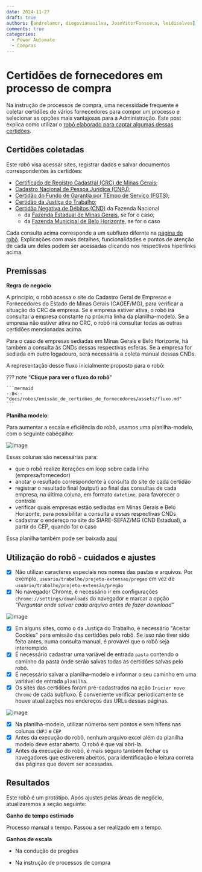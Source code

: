 ```yaml
---
date: 2024-11-27
draft: true
authors: [andrelamor, diegovianasilva, JoaoVitorFonsseca, leidisalves]
comments: true
categories:
  - Power Automate
  - Compras
---
```


# Certidões de fornecedores em processo de compra

Na instrução de processos de compra, uma necessidade frequente é coletar certidões de vários fornecedores para compor um processo e selecionar as opções mais vantajosas para a Administração. Este post explica como utilizar o [robô elaborado para captar algumas dessas certidões]().  

<!-- more -->


## Certidões coletadas

Este robô visa acessar sites, registrar dados e salvar documentos correspondentes às certidões:

- [Certificado de Registro Cadastral (CRC) de Minas Gerais]();
- [Cadastro Nacional de Pessoa Jurídica (CNPJ)]();
- [Certidão do Fundo de Garantia por TEmpo de Serviço (FGTS)]();
- [Certidão da Justiça do Trabalho]();
- [Certidão Negativa de Débitos (CND)]() da Fazenda Nacional
  - da [Fazenda Estadual de Minas Gerais](), se for o caso;
  - da [Fazenda Municipal de Belo Horizonte](), se for o caso

Cada consulta acima corresponde a um subfluxo difernte na [página do robô](). Explicações com mais detalhes, funcionalidades e pontos de atenção de cada um deles podem ser acessadas clicando nos respectivos hiperlinks acima. 

## Premissas

**Regra de negócio**

A princípio, o robô acessa o site do Cadastro Geral de Empresas e Fornecedores do Estado de Minas Gerais (CAGEF/MG), para verificar a situação do CRC da empresa. Se e empresa estiver ativa, o robô irá consultar a empresa constante na próxima linha da planilha-modelo. Se a empresa não estiver ativa no CRC, o robô irá consultar todas as outras certidões mencionadas acima.

Para o caso de empresas sediadas em Minas Gerais e Belo Horizonte, há também a consulta às CNDs dessas respectivas esferas. Se a empresa for sediada em outro logadouro, será necessária a coleta manual dessas CNDs.  

A representação desse fluxo inicialmente proposto para o robô:

??? note "**Clique para ver o fluxo do robô**"

    ```mermaid
    --8<-- "docs/robos/emissão_de_certidões_de_fornecedores/assets/fluxo.md"
    ```

**Planilha modelo:**

Para aumentar a escala e eficiência do robô, usamos uma planilha-modelo, com o seguinte cabeçalho:

![image](https://github.com/user-attachments/assets/cb2d746b-be01-47f9-9818-248d642b1af9)

Essas colunas são necessárias para:

- que o robô realize iterações em loop sobre cada linha (empresa/fornecedor)
- anotar o resultado correspondente à consulta do site de cada certidão
- registrar o resultado final (output) ao final das consultas de cada empresa, na última coluna, em formato `datetime`, para favorecer o controle 
- verificar quais empresas estão sediadas em Minas Gerais e Belo Horizonte, para possibilitar a consulta a essas respectivas CNDs
- cadastrar o endereço no site do SIARE-SEFAZ/MG (CND Estadual), a partir do CEP, quando for o caso

Essa planilha também pode ser baixada [aqui]()  

## Utilização do robô - cuidados e ajustes

- [x] Não utilizar caracteres especiais nos nomes das pastas e arquivos. Por exemplo, `usuario/trabalho/projeto-extensao/pregao` em vez de `usuário/trabalho/projeto-extensão/pregão`
- [x] No navegador Chrome, é necessário ir em configurações `chrome://settings/downloads` do navegador e marcar a opção _"Perguntar onde salvar cada arquivo antes de fazer download"_

![image](https://github.com/user-attachments/assets/57a359a5-12b6-4ac2-b666-28761ac5cd6a)

- [x] Em alguns sites, como o da Justiça do Trabalho, é necessário "Aceitar Cookies" para emissão das certidões pelo robô. Se isso não tiver sido feito antes, numa consulta manual, é provável que o robô seja interrompido.
- [x] É necessário cadastrar uma variável de entrada `pasta` contendo o caminho da pasta onde serão salvas todas as certidões salvas pelo robô.
- [x] É necessário salvar a planilha-modelo e informar o seu caminho em uma variável de entrada `planilha`.
- [x] Os sites das certidões foram pré-cadastrados na ação  `Iniciar novo Chrome` de cada subfluxo. É conveniente verificar periodicamente se houve atualizações nos endereços das URLs dessas páginas.
      
![image](https://github.com/user-attachments/assets/f6c860b2-4d7e-4e9b-b25c-cc682ded4ea8)

- [x] Na planilha-modelo, utilizar números sem pontos e sem hífens nas colunas `CNPJ` e `CEP`
- [x] Antes da execução do robô, nenhum arquivo excel além da planilha modelo deve estar aberto. O robô é que vai abri-la.
- [x] Antes da execução do robô, é mais seguro também fechar os navegadores que estiverem abertos, para identificação e leitura correta das páginas que devem ser acessadas.  

## Resultados

Este robô é um protótipo. Após ajustes pelas áreas de negócio, atualizaremos a seção seguinte:

**Ganho de tempo estimado**

Processo manual x tempo. Passou a ser realizado em x tempo.

**Ganhos de escala**

- Na condução de pregões

- Na instrução de processos de compra
